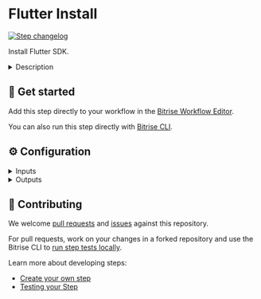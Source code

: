 # Flutter Install

[![Step changelog](https://shields.io/github/v/release/bitrise-steplib/bitrise-step-flutter-installer?include_prereleases&label=changelog&color=blueviolet)](https://github.com/bitrise-steplib/bitrise-step-flutter-installer/releases)

Install Flutter SDK.

<details>
<summary>Description</summary>

This Step git clones the selected branch or tag of the official Flutter repository and runs the initial setup of the Flutter SDK.
Use this step *before* the cache-pull step to make sure caching works correctly.

### Configuring the Step
1. In the **Flutter SDK git repository version** input set the tag or branch of the Flutter. The default value is `stable` which clones and installs the latest stable Flutter branch.
2. In the **Update to the latest version** input select `false` to use a preinstalled Flutter version or `true` to update Flutter SDK to the latest version released in the [build release channel](https://github.com/flutter/flutter/wiki/Flutter-build-release-channels). By default, this input is set to `true`.
4. Enable **Print debug information** to run `flutter doctor` to see if there are any missing platform dependencies for setting up Flutter.

### Troubleshooting
If you prefer to install Flutter from an installation bundle instead of the git repository, use the **Flutter SDK installation bundle URL** input. Insert the URL of the preferred [bundle](https://flutter.dev/docs/development/tools/sdk/releases), for example, `https://storage.googleapis.com/flutter_infra/releases/dev/windows/flutter_windows_v1.14.5-dev.zip`. If the input is filled out correctly, it overrides the value set in the **Flutter SDK git repository version** input.

### Useful links
- [About Flutter build release channels](https://github.com/flutter/flutter/wiki/Flutter-build-release-channels)
- [Available version tags](https://github.com/flutter/flutter/releases)
- [Available branches](https://github.com/flutter/flutter/branches)

### Related Steps
- [Flutter Test](https://www.bitrise.io/integrations/steps/flutter-test)
- [Flutter Build](https://www.bitrise.io/integrations/steps/flutter-build)
</details>

## 🧩 Get started

Add this step directly to your workflow in the [Bitrise Workflow Editor](https://devcenter.bitrise.io/steps-and-workflows/steps-and-workflows-index/).

You can also run this step directly with [Bitrise CLI](https://github.com/bitrise-io/bitrise).

## ⚙️ Configuration

<details>
<summary>Inputs</summary>

| Key | Description | Flags | Default |
| --- | --- | --- | --- |
| `version` | Use this input to install from the git repository by specifying a tag or branch.  Use this input for the stable channel, as the stable channel can be preinstalled.  If the input Flutter SDK installation bundle URL is specified, this input is ignored.  To find the available version tags see this list: [https://github.com/flutter/flutter/releases](https://github.com/flutter/flutter/releases)  To see the the avilable branches visit: [https://github.com/flutter/flutter/branches](https://github.com/flutter/flutter/branches) |  | `stable` |
| `installation_bundle_url` | Installation bundle URL. If specified, Flutter will be installed from here and git repository version is ignored.  For a channel other than stable (e.g. beta), it is recommended to use this input. It is faster than cloning from git.  Official list of Flutter installation bundles: [https://flutter.dev/docs/development/tools/sdk/releases](https://flutter.dev/docs/development/tools/sdk/releases)  The URL is expected to begin with: `https://storage.googleapis.com/flutter_infra`  Example value (beta channel, version 1.6.3, macOS): `https://storage.googleapis.com/flutter_infra/releases/beta/macos/flutter_macos_v1.6.3-beta.zip` |  |  |
| `is_debug` | If enabled will run flutter doctor and print value of PATH eniroment variable. |  | `false` |
</details>

<details>
<summary>Outputs</summary>
There are no outputs defined in this step
</details>

## 🙋 Contributing

We welcome [pull requests](https://github.com/bitrise-steplib/bitrise-step-flutter-installer/pulls) and [issues](https://github.com/bitrise-steplib/bitrise-step-flutter-installer/issues) against this repository.

For pull requests, work on your changes in a forked repository and use the Bitrise CLI to [run step tests locally](https://devcenter.bitrise.io/bitrise-cli/run-your-first-build/).

Learn more about developing steps:

- [Create your own step](https://devcenter.bitrise.io/contributors/create-your-own-step/)
- [Testing your Step](https://devcenter.bitrise.io/contributors/testing-and-versioning-your-steps/)
